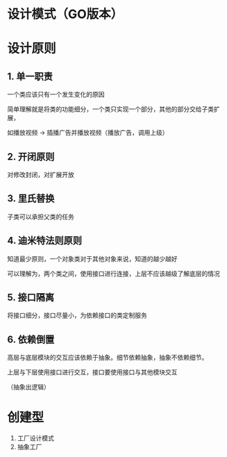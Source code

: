 # 设计模式（GO版本）
# 设计原则

## 1. 单一职责

一个类应该只有一个发生变化的原因

简单理解就是将类的功能细分，一个类只实现一个部分，其他的部分交给子类扩展，

如播放视频 -> 插播广告并播放视频（播放广告，调用上级）

## 2. 开闭原则

对修改封闭，对扩展开放

## 3. 里氏替换

子类可以承担父类的任务

## 4. 迪米特法则原则

知道最少原则，一个对象类对于其他对象来说，知道的越少越好

可以理解为，两个类之间，使用接口进行连接，上层不应该越级了解底层的情况

## 5. 接口隔离

将接口细分，接口尽量小，为依赖接口的类定制服务

## 6. 依赖倒置

高层与底层模块的交互应该依赖于抽象。细节依赖抽象，抽象不依赖细节。

上层与下层使用接口进行交互，接口要使用接口与其他模块交互

（抽象出逻辑）

# 创建型

1. 工厂设计模式
2. 抽象工厂
